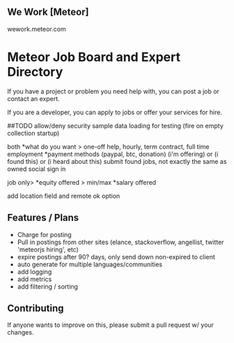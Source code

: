 ## We Work [Meteor]
wework.meteor.com

# Meteor Job Board and Expert Directory

If you have a project or problem you need help with, you can post a job or contact an expert.

If you are a developer, you can apply to jobs or offer your services for hire.


##TODO
allow/deny security
sample data loading for testing (fire on empty collection startup)

both
*what do you want > one-off help, hourly, term contract, full time employment
*payment methods (paypal, btc, donation)
(i'm offering) or (i found this) or (i heard about this)
submit found jobs, not exactly the same as owned 
social sign in

job only>
*equity offered > min/max
*salary offered

add location field and remote ok option


## Features / Plans
* Charge for posting
* Pull in postings from other sites (elance, stackoverflow, angellist, twitter 'meteorjs hiring', etc)
* expire postings after 90? days, only send down non-expired to client
* auto generate for multiple languages/communities
* add logging
* add metrics
* add filtering / sorting

## Contributing
If anyone wants to improve on this, please submit a pull request w/ your changes.


